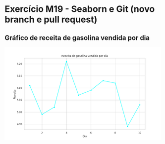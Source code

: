 
# Exercício M19 - Seaborn e Git (novo branch e pull request)

## Gráfico de receita de gasolina vendida por dia
![Receita x Dia](img/gasolina.png "Venda x Dia")

